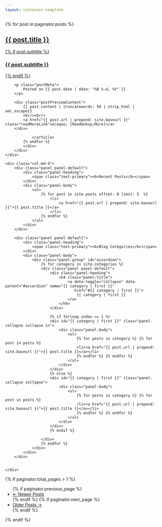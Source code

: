 ```yaml
--- 
layout: container-template 
---
```


<div class="row">
    <div class="col-md-8">
        <div class="panel panel-default shadow1">
            <div class="posts-list">
                {% for post in paginator.posts %}
                <article class="postPreviewBox">
                    <a href="{{ post.url | prepend: site.baseurl }}">
                    <h2 class="postTitle">{{ post.title }}</h2> 
                {% if post.subtitle %}
                <h3 class="postSubTitle">
                    {{ post.subtitle }}
                </h3> 
            {% endif %}
        </a>

        <p class="postMeta">
            Posted on {{ post.date | date: "%B %-d, %Y" }}
        </p>

        <div class="postPreviewContent">
            {{ post.content | truncatewords: 50 | strip_html | xml_escape}}
            <br/><br/>
            <a href="{{ post.url | prepend: site.baseurl }}" class="readMoreLink">&raquo; [Read&nbsp;More]</a>
        </div>

                </article>
            {% endfor %}
            </div>
        </div>
    </div>

    <div class="col-md-4">
        <div class="panel panel-default">
            <div class="panel-heading">
                <span class="text-primary"><b>Recent Posts</b></span>
            </div>
            <div class="panel-body">
                <ul>
                    {% for post in site.posts offset: 0 limit: 5  %}
                        <li>
                            <a href="{{ post.url | prepend: site.baseurl }}">{{ post.title }}</a>
                        </li>
                    {% endfor %}
                </ul>
            </div>
        </div>

        <div class="panel panel-default">
            <div class="panel-heading">
                <span class="text-primary"><b>Blog Categories</b></span>
            </div>
            <div class="panel-body">
                <div class="panel-group" id="accordion">
                    {% for category in site.categories %}
                    <div class="panel panel-default">
                        <div class="panel-heading">
                            <h4 class="panel-title">
                                <a data-toggle="collapse" data-parent="#accordion" name="{{ category | first }}" 
                                   href="#{{ category | first }}">
                                    {{ category | first }}
                                </a>
                            </h4>
                        </div>
                        
                        {% if forloop.index == 1 %}
                        <div id="{{ category | first }}" class="panel-collapse collapse in">
                            <div class="panel-body">
                                <ul>
                                    {% for posts in category %} {% for post in posts %}
                                    <li><a href="{{ post.url | prepend: site.baseurl }}">{{ post.title }}</a></li>
                                    {% endfor %} {% endfor %}
                                </ul>
                            </div>
                        </div>
                        {% else %}
                        <div id="{{ category | first }}" class="panel-collapse collapse">
                            <div class="panel-body">
                                <ul>
                                    {% for posts in category %} {% for post in posts %}
                                    <li><a href="{{ post.url | prepend: site.baseurl }}">{{ post.title }}</a></li>
                                    {% endfor %} {% endfor %}
                                </ul>
                            </div>
                        </div>
                        {% endif %}                       
                        
                    </div>
                    {% endfor %}
                </div>
            </div>
        </div>
        
        
    </div>
</div>



{% if paginator.total_pages > 1 %}
    <ul class="pager main-pager">
        {% if paginator.previous_page %}
            <li class="previous">
                <a href="{{ paginator.previous_page_path | prepend: site.baseurl | replace: '//', '/' }}">&larr; Newer Posts</a>
            </li>
        {% endif %} 
        {% if paginator.next_page %}
            <li class="next">
                <a href="{{ paginator.next_page_path | prepend: site.baseurl | replace: '//', '/' }}">Older Posts &rarr;</a>
            </li>
        {% endif %}
    </ul>
{% endif %}
